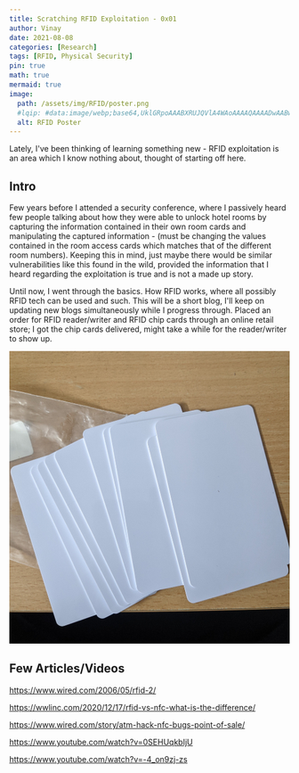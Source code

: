 ```yaml
---
title: Scratching RFID Exploitation - 0x01
author: Vinay
date: 2021-08-08
categories: [Research]
tags: [RFID, Physical Security]
pin: true
math: true
mermaid: true
image:
  path: /assets/img/RFID/poster.png
  #lqip: #data:image/webp;base64,UklGRpoAAABXRUJQVlA4WAoAAAAQAAAADwAABwAAQUxQSDIAAAARL0AmbZurmr57yyIiqE8oiG0bejIYEQTgqiDA9vqnsUSI6H+oAERp2HZ65qP/VIAWAFZQOCBCAAAA8AEAnQEqEAAIAAVAfCWkAALp8sF8rgRgAP7o9FDvMCkMde9PK7euH5M1m6VWoDXf2FkP3BqV0ZYbO6NA/VFIAAAA
  alt: RFID Poster
---
```


Lately, I've been thinking of learning something new - RFID exploitation is an area which I know nothing about, thought of starting off here.

## Intro

Few years before I attended a security conference, where I passively heard few people talking about how they were able to unlock hotel rooms by capturing the information contained in their own room cards and manipulating the captured information - (must be changing the values contained in the room access cards which matches that of the different room numbers). Keeping this in mind, just maybe there would be similar vulnerabilities like this found in the wild, provided the information that I heard regarding the exploitation is true and is not a made up story.

Until now, I went through the basics. How RFID works, where all possibly RFID tech can be used and such. This will be a short blog, I'll keep on updating new blogs simultaneously while I progress through. Placed an order for RFID reader/writer and RFID chip cards through an online retail store; I got the chip cards delivered, might take a while for the reader/writer to show up.

![RFID-Cards](/assets/img/RFID/cards.jpg)

## Few Articles/Videos

https://www.wired.com/2006/05/rfid-2/

https://wwlinc.com/2020/12/17/rfid-vs-nfc-what-is-the-difference/

https://www.wired.com/story/atm-hack-nfc-bugs-point-of-sale/

https://www.youtube.com/watch?v=0SEHUqkbIjU

https://www.youtube.com/watch?v=-4_on9zj-zs
